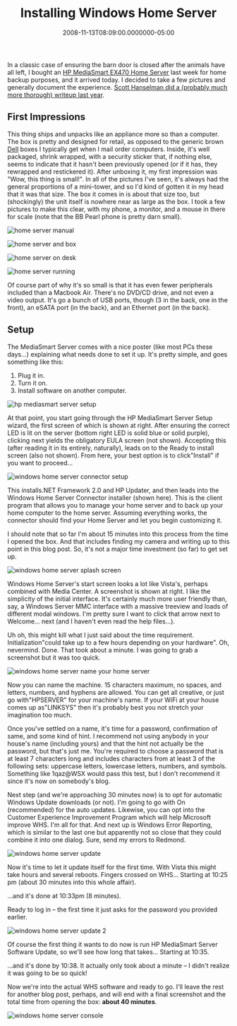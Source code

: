 ﻿---
title: Installing Windows Home Server
date: "2008-11-13T08:09:00.0000000-05:00"
description: In a classic case of ensuring the barn door is closed after the
featuredImage: img/installing-windows-home-server-featured.png
---

In a classic case of ensuring the barn door is closed after the animals have all left, I bought an [HP MediaSmart EX470 Home Server](http://www.amazon.com/gp/product/B000UY1WSK?ie=UTF8&tag=aspalliancecom&linkCode=as2&camp=1789&creative=390957&creativeASIN=B000UY1WSK) last week for home backup purposes, and it arrived today. I decided to take a few pictures and generally document the experience. [Scott Hanselman did a (probably much more thorough) writeup last year](http://www.hanselman.com/blog/ReviewHPMediaSmartWindowsHomeServer.aspx).

## First Impressions

This thing ships and unpacks like an appliance more so than a computer. The box is pretty and designed for retail, as opposed to the generic brown [Dell](http://dell.com/) boxes I typically get when I mail order computers. Inside, it's well packaged, shrink wrapped, with a security sticker that, if nothing else, seems to indicate that it hasn't been previously opened (or if it has, they rewrapped and restickered it). After unboxing it, my first impression was "Wow, this thing is small!". In all of the pictures I've seen, it's always had the general proportions of a mini-tower, and so I'd kind of gotten it in my head that it was that size. The box it comes in is about that size too, but (shockingly) the unit itself is nowhere near as large as the box. I took a few pictures to make this clear, with my phone, a monitor, and a mouse in there for scale (note that the BB Pearl phone is pretty darn small).

![home server manual](/img/homeserver-1.jpg)

![home server and box](/img/homeserver-2.jpg)

![home server on desk](/img/homeserver-3.jpg)

![home server running](/img/homeserver-4.jpg)

Of course part of why it's so small is that it has even fewer peripherals included than a Macbook Air. There's no DVD/CD drive, and not even a video output. It's go a bunch of USB ports, though (3 in the back, one in the front), an eSATA port (in the back), and an Ethernet port (in the back).

## Setup

The MediaSmart Server comes with a nice poster (like most PCs these days…) explaining what needs done to set it up. It's pretty simple, and goes something like this:

1. Plug it in.
2. Turn it on.
3. Install software on another computer.

![hp mediasmart server setup](/img/homeserver-5.png)

At that point, you start going through the HP MediaSmart Server Setup wizard, the first screen of which is shown at right. After ensuring the correct LED is lit on the server (bottom right LED is solid blue or solid purple), clicking next yields the obligatory EULA screen (not shown). Accepting this (after reading it in its entirely, naturally), leads on to the Ready to install screen (also not shown). From here, your best option is to click"Install" if you want to proceed…

![windows home server connector setup](/img/homeserver-6.png)

This installs.NET Framework 2.0 and HP Updater, and then leads into the Windows Home Server Connector installer (shown here). This is the client program that allows you to manage your home server and to back up your home computer to the home server. Assuming everything works, the connector should find your Home Server and let you begin customizing it.

I should note that so far I'm about 15 minutes into this process from the time I opened the box. And that includes finding my camera and writing up to this point in this blog post. So, it's not a major time investment (so far) to get set up.

![windows home server splash screen](/img/homeserver-7.png)

Windows Home Server's start screen looks a lot like Vista's, perhaps combined with Media Center. A screenshot is shown at right. I like the simplicity of the initial interface. It's certainly much more user friendly than, say, a Windows Server MMC interface with a massive treeview and loads of different modal windows. I'm pretty sure I want to click that arrow next to Welcome… next (and I haven't even read the help files…).

Uh oh, this might kill what I just said about the time requirement. Initialization"could take up to a few hours depending on your hardware". Oh, nevermind. Done. That took about a minute. I was going to grab a screenshot but it was too quick.

![windows home server name your home server](/img/homeserver-8.png)

Now you can name the machine. 15 characters maximum, no spaces, and letters, numbers, and hyphens are allowed. You can get all creative, or just go with"HPSERVER" for your machine's name. If your WiFi at your house comes up as"LINKSYS" then it's probably best you not stretch your imagination too much.

Once you've settled on a name, it's time for a password, confirmation of same, and some kind of hint. I recommend not using anybody in your house's name (including yours) and that the hint not actually be the password, but that's just me. You're required to choose a password that is at least 7 characters long and includes characters from at least 3 of the following sets: uppercase letters, lowercase letters, numbers, and symbols. Something like 1qaz@WSX would pass this test, but I don't recommend it since it's now on somebody's blog.

Next step (and we're approaching 30 minutes now) is to opt for automatic Windows Update downloads (or not). I'm going to go with On (recommended) for the auto updates. Likewise, you can opt into the Customer Experience Improvement Program which will help Microsoft improve WHS. I'm all for that. And next up is Windows Error Reporting, which is similar to the last one but apparently not so close that they could combine it into one dialog. Sure, send my errors to Redmond.

![windows home server update](/img/homeserver-9.png)

Now it's time to let it update itself for the first time. With Vista this might take hours and several reboots. Fingers crossed on WHS… Starting at 10:25 pm (about 30 minutes into this whole affair).

…and it's done at 10:33pm (8 minutes).

Ready to log in – the first time it just asks for the password you provided earlier.

![windows home server update 2](/img/homeserver-10.png)

Of course the first thing it wants to do now is run HP MediaSmart Server Software Update, so we'll see how long that takes… Starting at 10:35.

…and it's done by 10:38. It actually only took about a minute – I didn't realize it was going to be so quick!

Now we're into the actual WHS software and ready to go. I'll leave the rest for another blog post, perhaps, and will end with a final screenshot and the total time from opening the box: **about 40 minutes**.

![windows home server console](/img/homeserver-11.png)

